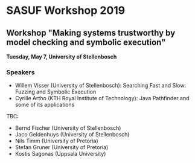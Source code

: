 # SASUF Workshop 2019

## Workshop "Making systems trustworthy by model checking and symbolic execution"

**Tuesday, May 7, University of Stellenbosch**

### Speakers

* Willem Visser (University of Stellenbosch): Searching Fast and Slow: Fuzzing and Symbolic Execution
* Cyrille Artho (KTH Royal Institute of Technology): Java Pathfinder and some of its applications

TBC:
* Bernd Fischer (University of Stellenbosch)
* Jaco Geldenhuys (University of Stellenbosch)
* Nils Timm (University of Pretoria)
* Stefan Gruner (University of Pretoria)
* Kostis Sagonas (Uppsala University)
